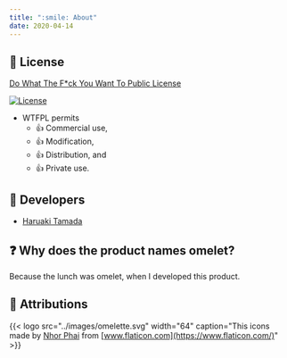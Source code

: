 ```yaml
---
title: ":smile: About"
date: 2020-04-14
---
```


## :scroll: License

[Do What The F*ck You Want To Public License](https://github.com/tamada/omelet/blob/master/LICENSE)

[![License](https://img.shields.io/badge/License-WTFPL-blue.svg)](https://github.com/tamada/omelet/blob/master/LICENSE)

* WTFPL permits
    * :+1: Commercial use,
    * :+1: Modification,
    * :+1: Distribution, and
    * :+1: Private use.

## :paw_prints: Developers

* [Haruaki Tamada](https://tamada.github.io)

## :question: Why does the product names omelet?

Because the lunch was omelet, when I developed this product.

## :deciduous_tree: Attributions

{{< logo src="../images/omelette.svg" width="64" caption="This icons made by [Nhor Phai](https://www.flaticon.com/authors/nhor-phai) from [www.flaticon.com](https://www.flaticon.com/)" >}}
